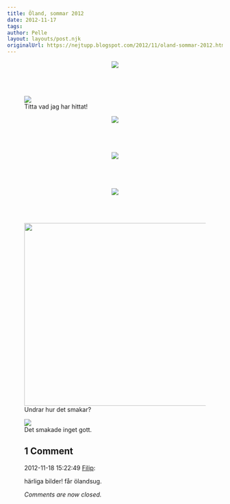 ```yaml
---
title: Öland, sommar 2012
date: 2012-11-17
tags: 	
author: Pelle
layout: layouts/post.njk
originalUrl: https://nejtupp.blogspot.com/2012/11/oland-sommar-2012.html
---
```


<div class="separator" style="clear: both; text-align: center;"><img src="../../../../img/O%CC%88land+-+Allma%CC%88nt-5C5C6813.jpg"></div><br><br><br>

<figure>
	<img src="../../../../img/O%CC%88land+-+Allma%CC%88nt-5C5C6821.jpg">
	<figcaption>Titta vad jag har hittat!</figcaption>
</figure>

<div class="separator" style="clear: both; text-align: center;"><img src="../../../../img/O%CC%88land+-+Allma%CC%88nt-5C5C6826.jpg"></div><br><br><br><br><div class="separator" style="clear: both; text-align: center;"><img src="../../../../img/O%CC%88land+-+Allma%CC%88nt-5C5C6841.jpg"></div><br><br><br><br><div class="separator" style="clear: both; text-align: center;"><img src="../../../../img/O%CC%88land+-+Allma%CC%88nt-5C5C6830.jpg"></div><br><br><br>

<figure>
	<img src="../../../../img/O%CC%88land+-+Allma%CC%88nt-5C5C6836.jpg" width="426"></td></tr><tr><td class="tr-caption" style="text-align: center;">Undrar hur det smakar?</figcaption>
</figure>



<figure>
	<img src="../../../../img/O%CC%88land+-+Allma%CC%88nt-5C5C6837.jpg">
	<figcaption>Det smakade inget gott.</td></tr></tbody></table>

<div class="comments">
	<div class="comments-header"><h2>1 Comment</h2></div>
	<div class="comments-body">
			<div class="comment" id="comment-6990016938797995351">
				<p class="comment-header">
					<date datetime="2012-11-18T15:22:49.892+01:00">2012-11-18 15:22:49</date> 
					<a href="undefined" rel="nofollow">Filip</a>:
				</p>
				<div class="comment-content"><p>härliga bilder! får ölandsug.</p></div>
				<div class="comment-footer"></div>
			</div></div>
	<p class="comments-footer"><em>Comments are now closed.</em></p>
</div>